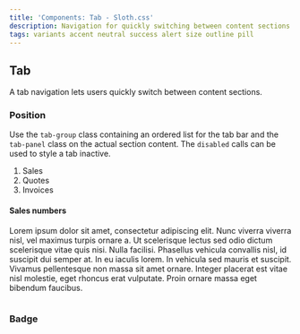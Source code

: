 ```yaml
---
title: 'Components: Tab - Sloth.css'
description: Navigation for quickly switching between content sections
tags: variants accent neutral success alert size outline pill
---
```


## Tab

A tab navigation lets users quickly switch between content sections.

### Position

Use the `tab-group` class containing an ordered list for the tab bar and the `tab-panel` class on the actual section content. The `disabled` calls can be used to style a tab inactive.

<div class="demo">
  <nav class="tab-group">
    <ol>
      <li class="active">Sales</li>
      <li>Quotes</li>
      <li>Invoices</li>
    </ol>
  </nav>
  <section class="tab-panel">
    <h4>Sales numbers</h4>
    <p>Lorem ipsum dolor sit amet, consectetur adipiscing elit. Nunc viverra viverra nisl, vel maximus turpis ornare a. Ut scelerisque lectus sed odio dictum scelerisque vitae quis nisi. Nulla facilisi. Phasellus vehicula convallis nisl, id suscipit dui semper at. In eu iaculis lorem. In vehicula sed mauris et suscipit. Vivamus pellentesque non massa sit amet ornare. Integer placerat est vitae nisl molestie, eget rhoncus erat vulputate. Proin ornare massa eget bibendum faucibus.</p>
  </section>
</div>

```html
```

### Badge
